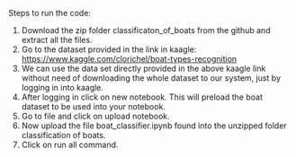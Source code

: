 Steps to run the code:

1. Download the zip folder classificaton_of_boats from the github and extract all the files.
2. Go to the dataset provided in the link in kaagle: https://www.kaggle.com/clorichel/boat-types-recognition
3. We can use the data set directly provided in the  above kaagle link without need of downloading the whole dataset to our system, just by logging in into kaagle.
4. After logging in click on new notebook. This will preload the boat dataset to be used into your notebook.
5. Go to file and click on upload notebook.
6. Now upload the file boat_classifier.ipynb found into the unzipped folder classification of boats.
7. Click on run all command.
